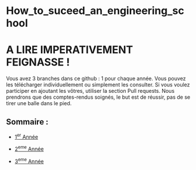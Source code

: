 # How_to_suceed_an_engineering_school

# A LIRE IMPERATIVEMENT FEIGNASSE ! 

Vous avez 3 branches dans ce github : 1 pour chaque année. Vous pouvez les télécharger individuellement ou simplement les consulter.
Si vous voulez participer en ajoutant les vôtres, utiliser la section Pull requests. Nous prendrons que des comptes-rendus soignés, le but est de réussir, pas de se tirer une balle dans le pied. 

## Sommaire :
- [1<sup>er</sup> Année](tree/1ere_Ann%C3%A9e)
  
- [2<sup>eme</sup> Année](tree/2eme_Année)
  
- [3<sup>eme</sup> Année](tree/3eme_Année)
